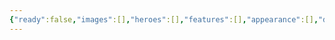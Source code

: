 ```yaml
---
{"ready":false,"images":[],"heroes":[],"features":[],"appearance":[],"dg-publish":true,"permalink":"/tabliczy/mifologicheskie-syuzhety/merkurij-i-argus/","dgPassFrontmatter":true}
---
```



